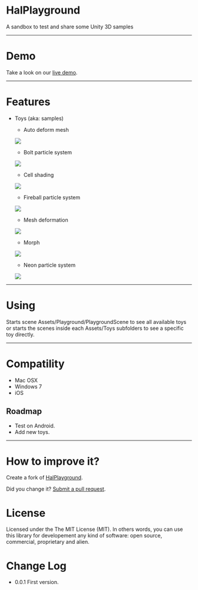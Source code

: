 HalPlayground
=============

A sandbox to test and share some Unity 3D samples

--------

Demo
===

Take a look on our [live demo](https://rawgithub.com/giacomelli/HalPlayground/master/src/HalPlayground/Players/Web/HalPlayground/HalPlayground.html).

---------

Features
===
 - Toys (aka: samples)
 	- Auto deform mesh
 	
	![](docs/screenshots/AutoDeformMesh.png)

 	- Bolt particle system
 	
	![](docs/screenshots/BoltParticleSystem.png)

 	- Cell shading
 	
 	![](docs/screenshots/CellShading.png)

 	- Fireball particle system
 	
	![](docs/screenshots/FireballParticleSystem.png)

 	- Mesh deformation
 	
	![](docs/screenshots/MeshDeformation.png)

 	- Morph
 	
	![](docs/screenshots/Morph.png)

 	- Neon particle system
 	
	![](docs/screenshots/NeonParticleSystem.png)
 
--------

Using
===
Starts scene Assets/Playground/PlaygroundScene to see all available toys or starts the scenes inside each Assets/Toys subfolders to see a specific toy directly.

--------

Compatility
===
- Mac OSX
- Windows 7
- iOS


Roadmap
-------- 
 - Test on Android.
 - Add new toys.
 
--------

How to improve it?
======

Create a fork of [HalPlayground](https://github.com/giacomelli/HalPlayground/fork). 

Did you change it? [Submit a pull request](https://github.com/giacomelli/HalPlayground/pull/new/master).


License
======

Licensed under the The MIT License (MIT).
In others words, you can use this library for developement any kind of software: open source, commercial, proprietary and alien.


Change Log
======
 - 0.0.1 First version.
